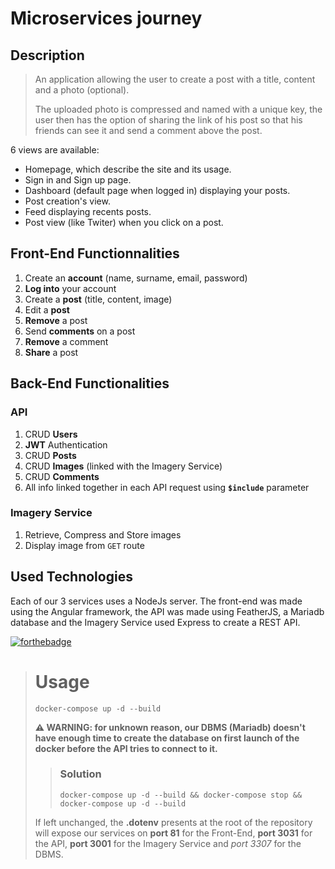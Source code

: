 # Microservices journey #
## Description ##

> An application allowing the user to create a post with a title, content and a photo (optional).
>
>The uploaded photo is compressed and named with a unique key, the user then has the option of sharing the link of his post so that his friends can see it and send a comment above the post.

6 views are available:
- Homepage, which describe the site and its usage.
- Sign in and Sign up page.
- Dashboard (default page when logged in) displaying your posts.
- Post creation's view.
- Feed displaying recents posts.
- Post view (like Twiter) when you click on a post.

## Front-End Functionnalities ##
1) Create an **account** (name, surname, email, password)
2) **Log into** your account
3) Create a **post** (title, content, image)
4) Edit a **post**
5) **Remove** a post
6) Send **comments** on a post
7) **Remove** a comment
8) **Share** a post

## Back-End Functionalities ##
### API ###
1) CRUD **Users**
2) **JWT** Authentication
3) CRUD **Posts**
4) CRUD **Images** (linked with the Imagery Service)
5) CRUD **Comments**
6) All info linked together in each API request using **`$include`** parameter
### Imagery Service ###

1) Retrieve, Compress and Store images
2) Display image from `GET` route

## Used Technologies ##

Each of our 3 services uses a NodeJs server.
The front-end was made using the Angular framework, the API was made using FeatherJS, a Mariadb database and the Imagery Service used Express to create a REST API.

[![forthebadge](https://forthebadge.com/images/badges/made-with-javascript.svg)](https://forthebadge.com)




> # Usage #
> `docker-compose up -d --build`
>
> **⚠ WARNING: for unknown reason, our DBMS (Mariadb) doesn't have enough time to create the database on first launch of the docker before the API tries to connect to it.**
>> ### Solution ###
>> `docker-compose up -d --build && docker-compose stop && docker-compose up -d --build`
>
> If left unchanged, the **.dotenv** presents at the root of the repository will expose our services on **port 81** for the Front-End,  **port 3031** for the API, **port 3001** for the Imagery Service and *port 3307* for the DBMS.
>



